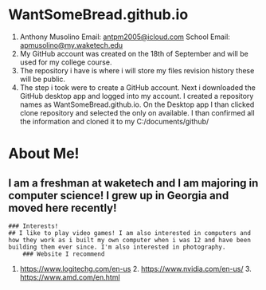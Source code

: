 # WantSomeBread.github.io

1. Anthony Musolino Email: antpm2005@icloud.com School Email: apmusolino@my.waketech.edu
2. My GitHub account was created on the 18th of September and will be used for my college course.
3. The repository i have is where i will store my files revision history these will be public.
4. The step i took were to create a GitHub account. Next i downloaded the GitHub desktop app and logged into my account. I created a repository names as WantSomeBread.github.io. On the Desktop app I than clicked clone repository and selected the only on available. I than confirmed all the information and cloned it to my C:/documents/github/

# About Me!
## I am a freshman at waketech and I am majoring in computer science! I grew up in Georgia and moved here recently!
	### Interests!
	## I like to play video games! I am also interested in computers and how they work as i built my own computer when i was 12 and have been building them ever since. I'm also interested in photography.
		### Website I recommend 
1. https://www.logitechg.com/en-us 2. https://www.nvidia.com/en-us/ 3. https://www.amd.com/en.html
